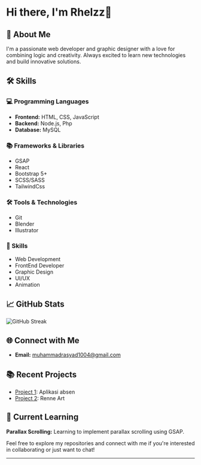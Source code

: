 # Hi there, I'm Rhelzz👋

## 🚀 About Me
I'm a passionate web developer and graphic designer with a love for combining logic and creativity. Always excited to learn new technologies and build innovative solutions.

## 🛠️ Skills

### 💻 Programming Languages
<ul>
  <li><strong>Frontend:</strong> HTML, CSS, JavaScript</li>
  <li><strong>Backend:</strong> Node.js, Php</li>
  <li><strong>Database:</strong> MySQL</li>
</ul>

### 📚 Frameworks & Libraries
<ul>
  <li>GSAP</li>
  <li>React</li>
  <li>Bootstrap 5+</li>
  <li>SCSS/SASS</li>
  <li>TailwindCss</li>
</ul>

### 🛠️ Tools & Technologies
<ul>
  <li>Git</li>
  <li>Blender</li>
  <li>Illustrator</li>
</ul>

### 🎨 Skills
<ul>
  <li>Web Development</li>
  <li>FrontEnd Developer</li>
  <li>Graphic Design</li>
  <li>UI/UX</li>
  <li>Animation</li>
</ul>

## 📈 GitHub Stats
<p>
  <img src="https://github-readme-streak-stats.herokuapp.com/?user=[rhelzz]" alt="GitHub Streak" />
</p>

## 🌐 Connect with Me
<ul>
  <li><strong>Email:</strong> <a href="mailto:muhammadrasyad1004@gmail.com">muhammadrasyad1004@gmail.com</a></li>
</ul>

## 📚 Recent Projects
<ul>
  <li><a href="link-to-project">Project 1</a>: Aplikasi absen</li>
  <li><a href="link-to-project">Project 2</a>: Renne Art</li>
</ul>

## 📜 Current Learning
<p>
  <strong>Parallax Scrolling:</strong> Learning to implement parallax scrolling using GSAP.
</p>

Feel free to explore my repositories and connect with me if you're interested in collaborating or just want to chat!

---
